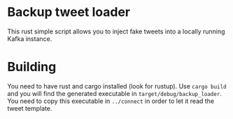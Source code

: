 # Backup tweet loader
This rust simple script allows you to inject fake tweets into a locally running Kafka instance.

# Building
You need to have rust and cargo installed (look for rustup).
Use `cargo build` and you will find the generated executable in `target/debug/backup_loader`.
You need to copy this executable in `../connect` in order to let it read the tweet template.